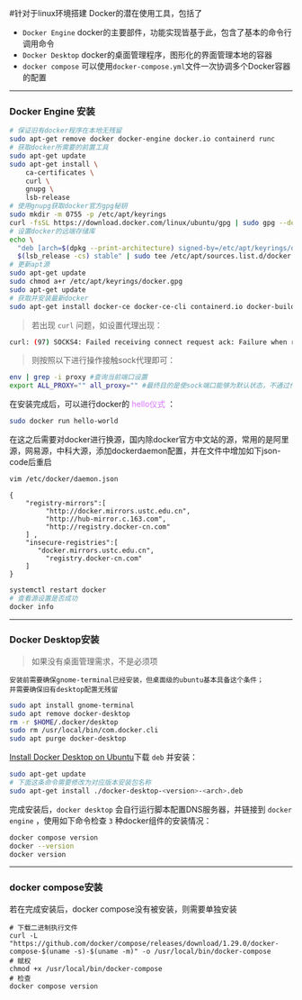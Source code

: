 #针对于linux环境搭建 
Docker的潜在使用工具，包括了
- `Docker Engine` docker的主要部件，功能实现皆基于此，包含了基本的命令行调用命令
- `Docker Desktop` docker的桌面管理程序，图形化的界面管理本地的容器
- `docker compose` 可以使用`docker-compose.yml`文件一次协调多个Docker容器的配置

---

### Docker Engine 安装

```bash
# 保证旧有docker程序在本地无残留
sudo apt-get remove docker docker-engine docker.io containerd runc
# 获取docker所需要的前置工具
sudo apt-get update
sudo apt-get install \
    ca-certificates \
    curl \
    gnupg \
    lsb-release
# 使用gnupg获取docker官方gpg秘钥
sudo mkdir -m 0755 -p /etc/apt/keyrings
curl -fsSL https://download.docker.com/linux/ubuntu/gpg | sudo gpg --dearmor -o /etc/apt/keyrings/docker.gpg
# 设置docker的远端存储库
echo \
  "deb [arch=$(dpkg --print-architecture) signed-by=/etc/apt/keyrings/docker.gpg] https://download.docker.com/linux/ubuntu \
  $(lsb_release -cs) stable" | sudo tee /etc/apt/sources.list.d/docker.list > /dev/null
# 更新apt源
sudo apt-get update
sudo chmod a+r /etc/apt/keyrings/docker.gpg
sudo apt-get update
# 获取并安装最新docker
sudo apt-get install docker-ce docker-ce-cli containerd.io docker-buildx-plugin docker-compose-plugin
```

> 若出现 `curl` 问题，如设置代理出现：

```bash
curl: (97) SOCKS4: Failed receiving connect request ack: Failure when receiving data     from the peer
```

> 则按照以下进行操作接触sock代理即可：

```bash
env | grep -i proxy #查询当前端口设置
export ALL_PROXY="" all_proxy="" #最终目的是使sock端口能够为默认状态，不通过代理
```

在安装完成后，可以进行docker的 <font color="#da73ff">hello仪式</font> ：

```bash
sudo docker run hello-world
```

在这之后需要对docker进行换源，国内除docker官方中文站的源，常用的是阿里源，网易源，中科大源，添加dockerdaemon配置，并在文件中增加如下json-code后重启

```bash
vim /etc/docker/daemon.json
```

```shell
{
    "registry-mirrors":[
         "http://docker.mirrors.ustc.edu.cn",
         "http://hub-mirror.c.163.com",
         "http://registry.docker-cn.com"
    ] ,
    "insecure-registries":[
       "docker.mirrors.ustc.edu.cn",
         "registry.docker-cn.com"
    ]
}
```

```bash
systemctl restart docker
# 查看源设置是否成功
docker info
```

---

### Docker Desktop安装

> 如果没有桌面管理需求，不是必须项

	安装前需要确保gnome-terminal已经安装，但桌面级的ubuntu基本具备这个条件；
	并需要确保旧有desktop配置无残留

```bash
sudo apt install gnome-terminal
sudo apt remove docker-desktop
rm -r $HOME/.docker/desktop
sudo rm /usr/local/bin/com.docker.cli
sudo apt purge docker-desktop
```

[Install Docker Desktop on Ubuntu](https://docs.docker.com/desktop/install/ubuntu/)下载 `deb` 并安装：

```bash
sudo apt-get update
# 下面这条命令需要修改为对应版本安装包名称
sudo apt-get install ./docker-desktop-<version>-<arch>.deb
```

完成安装后，`docker desktop` 会自行运行脚本配置DNS服务器，并链接到 `docker engine` ，使用如下命令检查 `3` 种docker组件的安装情况：
```bash
docker compose version
docker --version
docker version
```

---

### docker compose安装

若在完成安装后，docker compose没有被安装，则需要单独安装

```shell
# 下载二进制执行文件
curl -L "https://github.com/docker/compose/releases/download/1.29.0/docker-compose-$(uname -s)-$(uname -m)" -o /usr/local/bin/docker-compose
# 赋权
chmod +x /usr/local/bin/docker-compose
# 检查
docker compose version
```